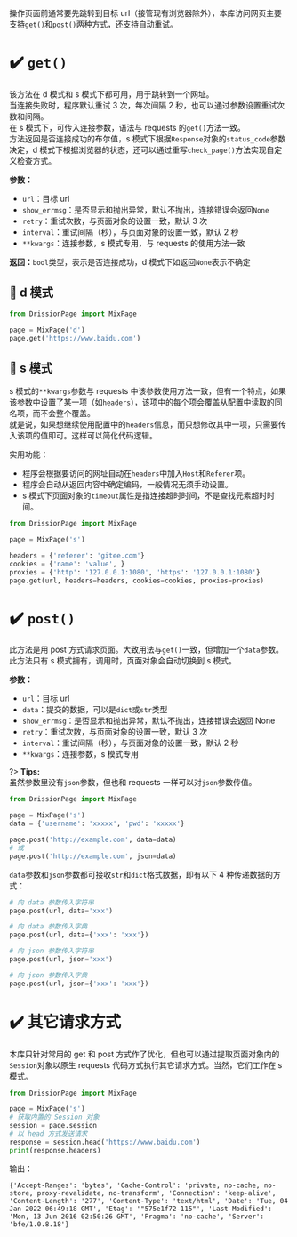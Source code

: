 操作页面前通常要先跳转到目标 url（接管现有浏览器除外），本库访问网页主要支持`get()`和`post()`两种方式，还支持自动重试。

# ✔️ `get()`

该方法在 d 模式和 s 模式下都可用，用于跳转到一个网址。  
当连接失败时，程序默认重试 3 次，每次间隔 2 秒，也可以通过参数设置重试次数和间隔。   
在 s 模式下，可传入连接参数，语法与 requests 的`get()`方法一致。  
方法返回是否连接成功的布尔值，s 模式下根据`Response`对象的`status_code`参数决定，d 模式下根据浏览器的状态，还可以通过重写`check_page()`方法实现自定义检查方式。

**参数：**

- `url`：目标 url
- `show_errmsg`：是否显示和抛出异常，默认不抛出，连接错误会返回`None`
- `retry`：重试次数，与页面对象的设置一致，默认 3 次
- `interval`：重试间隔（秒），与页面对象的设置一致，默认 2 秒
- `**kwargs`：连接参数，s 模式专用，与 requests 的使用方法一致

**返回：**`bool`类型，表示是否连接成功，d 模式下如返回`None`表示不确定

## 📍 d 模式

```python
from DrissionPage import MixPage

page = MixPage('d')
page.get('https://www.baidu.com')
```

## 📍 s 模式

s 模式的`**kwargs`参数与 requests 中该参数使用方法一致，但有一个特点，如果该参数中设置了某一项（如`headers`），该项中的每个项会覆盖从配置中读取的同名项，而不会整个覆盖。  
就是说，如果想继续使用配置中的`headers`信息，而只想修改其中一项，只需要传入该项的值即可。这样可以简化代码逻辑。

实用功能：

- 程序会根据要访问的网址自动在`headers`中加入`Host`和`Referer`项。
- 程序会自动从返回内容中确定编码，一般情况无须手动设置。
- s 模式下页面对象的`timeout`属性是指连接超时时间，不是查找元素超时时间。

```python
from DrissionPage import MixPage

page = MixPage('s')

headers = {'referer': 'gitee.com'}
cookies = {'name': 'value', }
proxies = {'http': '127.0.0.1:1080', 'https': '127.0.0.1:1080'}
page.get(url, headers=headers, cookies=cookies, proxies=proxies)
```

# ✔️ `post()`

此方法是用 post 方式请求页面。大致用法与`get()`一致，但增加一个`data`参数。  
此方法只有 s 模式拥有，调用时，页面对象会自动切换到 s 模式。

**参数：**

- `url`：目标 url
- `data`：提交的数据，可以是`dict`或`str`类型
- `show_errmsg`：是否显示和抛出异常，默认不抛出，连接错误会返回 None
- `retry`：重试次数，与页面对象的设置一致，默认 3 次
- `interval`：重试间隔（秒），与页面对象的设置一致，默认 2 秒
- `**kwargs`：连接参数，s 模式专用

?> **Tips:**  <br>虽然参数里没有`json`参数，但也和 requests 一样可以对`json`参数传值。

```python
from DrissionPage import MixPage

page = MixPage('s')
data = {'username': 'xxxxx', 'pwd': 'xxxxx'}

page.post('http://example.com', data=data)
# 或
page.post('http://example.com', json=data)
```

`data`参数和`json`参数都可接收`str`和`dict`格式数据，即有以下 4 种传递数据的方式：

```python
# 向 data 参数传入字符串
page.post(url, data='xxx')

# 向 data 参数传入字典
page.post(url, data={'xxx': 'xxx'})

# 向 json 参数传入字符串
page.post(url, json='xxx')

# 向 json 参数传入字典
page.post(url, json={'xxx': 'xxx'})
```

# ✔️ 其它请求方式

本库只针对常用的 get 和 post 方式作了优化，但也可以通过提取页面对象内的`Session`对象以原生 requests 代码方式执行其它请求方式。当然，它们工作在 s 模式。

```python
from DrissionPage import MixPage

page = MixPage('s')
# 获取内置的 Session 对象
session = page.session
# 以 head 方式发送请求
response = session.head('https://www.baidu.com')
print(response.headers)
```

输出：

```shell
{'Accept-Ranges': 'bytes', 'Cache-Control': 'private, no-cache, no-store, proxy-revalidate, no-transform', 'Connection': 'keep-alive', 'Content-Length': '277', 'Content-Type': 'text/html', 'Date': 'Tue, 04 Jan 2022 06:49:18 GMT', 'Etag': '"575e1f72-115"', 'Last-Modified': 'Mon, 13 Jun 2016 02:50:26 GMT', 'Pragma': 'no-cache', 'Server': 'bfe/1.0.8.18'}
```
